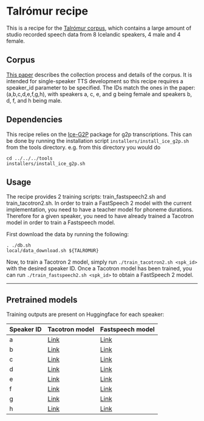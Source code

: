 # Talrómur recipe

This is a recipe for the [Talrómur corpus](https://repository.clarin.is/repository/xmlui/handle/20.500.12537/104), which contains a large amount of studio recorded speech data from 8 Icelandic speakers, 4 male and 4 female. 


## Corpus
[This paper](https://aclanthology.org/2021.nodalida-main.50.pdf) describes the collection process and details of the corpus.
It is intended for single-speaker TTS development so this recipe requires a speaker_id parameter to be specified.
The IDs match the ones in the paper: (a,b,c,d,e,f,g,h), with speakers a, c, e, and g being female and speakers b, d, f, and h being male.

## Dependencies
This recipe relies on the [Ice-G2P](https://github.com/grammatek/ice-g2p) package for g2p transcriptions. This can be done by running the installation script `installers/install_ice_g2p.sh` from the tools directory. e.g. from this directory you would do
```
cd ../../../tools
installers/install_ice_g2p.sh
```

## Usage
The recipe provides 2 training scripts: train_fastspeech2.sh and train_tacotron2.sh. In order to train a FastSpeech 2 model with the current implementation, you need to have a teacher model for phoneme durations. Therefore for a given speaker, you need to have already trained a Tacotron model in order to train a Fastspeech model.

First download the data by running the following:
```
. ./db.sh
local/data_download.sh ${TALROMUR}
```
Now, to train a Tacotron 2 model, simply run `./train_tacotron2.sh <spk_id>` with the desired speaker ID.
Once a Tacotron model has been trained, you can run `./train_fastspeech2.sh <spk_id>` to obtain a FastSpeech 2 model. 


---
## Pretrained models
Training outputs are present on Huggingface for each speaker:

|Speaker ID| Tacotron model| Fastspeech model|
|---|---|---|
|a | [Link](https://huggingface.co/espnet/GunnarThor_talromur_a_tacotron2) |  [Link](https://huggingface.co/espnet/GunnarThor_talromur_a_fastspeech2)|
|b | [Link](https://huggingface.co/espnet/GunnarThor_talromur_b_tacotron2) |  [Link](https://huggingface.co/espnet/GunnarThor_talromur_b_fastspeech2)|
|c | [Link](https://huggingface.co/espnet/GunnarThor_talromur_c_tacotron2) |  [Link](https://huggingface.co/espnet/GunnarThor_talromur_c_fastspeech2)|
|d | [Link](https://huggingface.co/espnet/GunnarThor_talromur_d_tacotron2) |  [Link](https://huggingface.co/espnet/GunnarThor_talromur_d_fastspeech2)|
|e | [Link](https://huggingface.co/espnet/GunnarThor_talromur_e_tacotron2) |  [Link](https://huggingface.co/espnet/GunnarThor_talromur_e_fastspeech2)|
|f | [Link](https://huggingface.co/espnet/GunnarThor_talromur_f_tacotron2) |  [Link](https://huggingface.co/espnet/GunnarThor_talromur_f_fastspeech2)|
|g | [Link](https://huggingface.co/espnet/GunnarThor_talromur_g_tacotron2) |  [Link](https://huggingface.co/espnet/GunnarThor_talromur_g_fastspeech2)|
|h | [Link](https://huggingface.co/espnet/GunnarThor_talromur_h_tacotron2) |  [Link](https://huggingface.co/espnet/GunnarThor_talromur_h_fastspeech2)|
